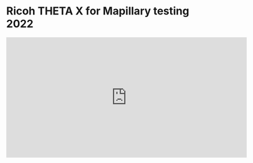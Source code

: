 # Ricoh THETA X for Mapillary testing 2022



<iframe width="640" height="320" src="https://www.mapillary.com/embed?map_style=Mapillary%20satellite&image_key=285134867120936&style=split" frameborder="0"></iframe>

